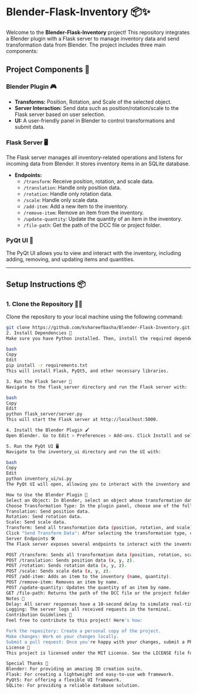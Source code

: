 # Blender-Flask-Inventory 📦✨

Welcome to the **Blender-Flask-Inventory** project! This repository integrates a Blender plugin with a Flask server to manage inventory data and send transformation data from Blender. The project includes three main components:

## Project Components 🔧

### Blender Plugin 🎮
- **Transforms:** Position, Rotation, and Scale of the selected object.
- **Server Interaction:** Send data such as position/rotation/scale to the Flask server based on user selection.
- **UI:** A user-friendly panel in Blender to control transformations and submit data.

### Flask Server 🖥️
The Flask server manages all inventory-related operations and listens for incoming data from Blender. It stores inventory items in an SQLite database.

- **Endpoints:**
  - `/transform`: Receive position, rotation, and scale data.
  - `/translation`: Handle only position data.
  - `/rotation`: Handle only rotation data.
  - `/scale`: Handle only scale data.
  - `/add-item`: Add a new item to the inventory.
  - `/remove-item`: Remove an item from the inventory.
  - `/update-quantity`: Update the quantity of an item in the inventory.
  - `/file-path`: Get the path of the DCC file or project folder.

### PyQt UI 📱
The PyQt UI allows you to view and interact with the inventory, including adding, removing, and updating items and quantities.

---

## Setup Instructions 📦

### 1. Clone the Repository 🧑‍💻
Clone the repository to your local machine using the following command:

```bash
git clone https://github.com/kshareefbasha/Blender-Flask-Inventory.git
2. Install Dependencies 🔌
Make sure you have Python installed. Then, install the required dependencies using:

bash
Copy
Edit
pip install -r requirements.txt
This will install Flask, PyQt5, and other necessary libraries.

3. Run the Flask Server 🚀
Navigate to the flask_server directory and run the Flask server with:

bash
Copy
Edit
python flask_server/server.py
This will start the Flask server at http://localhost:5000.

4. Install the Blender Plugin 🖌️
Open Blender. Go to Edit > Preferences > Add-ons. Click Install and select the plugin.py file from the cloned repository. Enable the plugin by checking the box next to it in the Add-ons list.

5. Run the PyQt UI 🖥️
Navigate to the inventory_ui directory and run the UI with:

bash
Copy
Edit
python inventory_ui/ui.py
The PyQt UI will open, allowing you to interact with the inventory and perform actions like adding, removing, and updating items.

How to Use the Blender Plugin 🌟
Select an Object: In Blender, select an object whose transformation data you want to send to the server.
Choose Transformation Type: In the plugin panel, choose one of the following transformation types:
Translation: Send position data.
Rotation: Send rotation data.
Scale: Send scale data.
Transform: Send all transformation data (position, rotation, and scale).
Click "Send Transform Data": After selecting the transformation type, click the button to send the data to the Flask server.
Server Endpoints 🛠️
The Flask server exposes several endpoints to interact with the inventory and transformation data:

POST /transform: Sends all transformation data (position, rotation, scale).
POST /translation: Sends position data (x, y, z).
POST /rotation: Sends rotation data (x, y, z).
POST /scale: Sends scale data (x, y, z).
POST /add-item: Adds an item to the inventory (name, quantity).
POST /remove-item: Removes an item by name.
POST /update-quantity: Updates the quantity of an item by name.
GET /file-path: Returns the path of the DCC file or the project folder path.
Notes 📝
Delay: All server responses have a 10-second delay to simulate real-time processing.
Logging: The server logs all received requests in the terminal.
Contribution Guidelines 🚀
Feel free to contribute to this project! Here's how:

Fork the repository: Create a personal copy of the project.
Make changes: Work on your changes locally.
Submit a pull request: Once you're happy with your changes, submit a PR with a description of what was changed.
License 📄
This project is licensed under the MIT License. See the LICENSE file for more details.

Special Thanks 🙏
Blender: For providing an amazing 3D creation suite.
Flask: For creating a lightweight and easy-to-use web framework.
PyQt5: For offering a flexible UI framework.
SQLite: For providing a reliable database solution.
